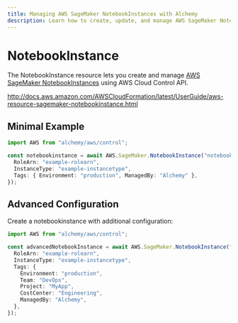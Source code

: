 ```yaml
---
title: Managing AWS SageMaker NotebookInstances with Alchemy
description: Learn how to create, update, and manage AWS SageMaker NotebookInstances using Alchemy Cloud Control.
---
```


# NotebookInstance

The NotebookInstance resource lets you create and manage [AWS SageMaker NotebookInstances](https://docs.aws.amazon.com/sagemaker/latest/userguide/) using AWS Cloud Control API.

http://docs.aws.amazon.com/AWSCloudFormation/latest/UserGuide/aws-resource-sagemaker-notebookinstance.html

## Minimal Example

```ts
import AWS from "alchemy/aws/control";

const notebookinstance = await AWS.SageMaker.NotebookInstance("notebookinstance-example", {
  RoleArn: "example-rolearn",
  InstanceType: "example-instancetype",
  Tags: { Environment: "production", ManagedBy: "Alchemy" },
});
```

## Advanced Configuration

Create a notebookinstance with additional configuration:

```ts
import AWS from "alchemy/aws/control";

const advancedNotebookInstance = await AWS.SageMaker.NotebookInstance("advanced-notebookinstance", {
  RoleArn: "example-rolearn",
  InstanceType: "example-instancetype",
  Tags: {
    Environment: "production",
    Team: "DevOps",
    Project: "MyApp",
    CostCenter: "Engineering",
    ManagedBy: "Alchemy",
  },
});
```

